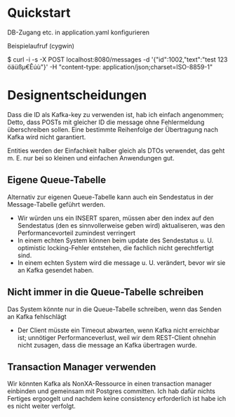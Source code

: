 # Quickstart

DB-Zugang etc. in application.yaml konfigurieren

Beispielaufruf (cygwin)

$ curl -i -s -X POST localhost:8080/messages -d '{"id":1002,"text":"test 123 öäüßµ€Êúù"}' -H "content-type: application/json;charset=ISO-8859-1"

# Designentscheidungen

Dass die ID als Kafka-key zu verwenden ist, hab ich einfach angenommen; Detto, dass POSTs mit gleicher ID die message ohne Fehlermeldung überschreiben sollen.
Eine bestimmte Reihenfolge der Übertragung nach Kafka wird nicht garantiert.

Entities werden der Einfachkeit halber gleich als DTOs verwendet, das geht m. E. nur bei so kleinen und einfachen Anwendungen gut.

## Eigene Queue-Tabelle

Alternativ zur eigenen Queue-Tabelle kann auch ein Sendestatus in der Message-Tabelle geführt werden.
* Wir würden uns ein INSERT sparen, müssen aber den index auf den Sendestatus (den es sinnvollerweise geben wird) aktualiseren, was den Performancevorteil zumindest verringert
* In einem echten System können beim update des Sendestatus u. U. optimistic locking-Fehler entstehen, die fachlich nicht gerechtfertigt sind.
* In einem echten System wird die message u. U. verändert, bevor wir sie an Kafka gesendet haben.

## Nicht immer in die Queue-Tabelle schreiben

Das System könnte nur in die Queue-Tabelle schreiben, wenn das Senden an Kafka fehlschlägt
* Der Client müsste ein Timeout abwarten, wenn Kafka nicht erreichbar ist; unnötiger Performanceverlust, weil wir dem REST-Client ohnehin nicht zusagen, dass die message an Kafka übertragen wurde.

## Transaction Manager verwenden

Wir könnten Kafka als NonXA-Ressource in einen transaction manager einbinden und gemeinsam mit Postgres committen. Ich hab dafür nichts Fertiges ergoogelt und
nachdem keine consistency erforderlich ist habe ich es nicht weiter verfolgt.
